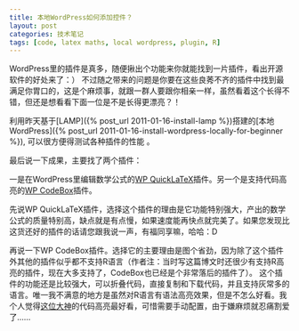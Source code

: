 ```yaml
---
title: 本地WordPress如何添加控件？
layout: post
categories: 技术笔记
tags: [code, latex maths, local wordpress, plugin, R]
---
```

WordPress里的插件是真多，随便揪出个功能来你就能找到一片插件，看出开源软件的好处来了：） 不过随之带来的问题是你要在这些良莠不齐的插件中找到最满足你胃口的，这是个麻烦事，就跟一群人要跟你相亲一样，虽然看着这个长得不错，但还是想看看下面一位是不是长得更漂亮？！

利用昨天基于[LAMP]({% post_url 2011-01-16-install-lamp %})搭建的[本地WordPress]({% post_url 2011-01-16-install-wordpress-locally-for-beginner %}), 可以很方便得测试各种插件的性能 。

最后说一下成果，主要找了两个插件：

一是在WordPress里编辑数学公式的[WP QuickLaTeX](http://wordpress.org/plugins/wp-quicklatex/)插件。另一个是支持代码高亮的[WP CodeBox](http://wordpress.org/plugins/wp-codebox/)插件。

先说WP QuickLaTeX插件，选择这个插件的理由是它功能特别强大，产出的数学公式的质量特别高，缺点就是有点慢，如果速度能再快点就完美了。如果您发现比这货还好的插件的话请您跟我说一声，有福同享嘛，哈哈：D

再说一下WP CodeBox插件。选择它的主要理由是图个省劲，因为除了这个插件外其他的插件似乎都不支持R语言（作者注：当时写这篇博文时还很少有支持R高亮的插件，现在大多支持了，CodeBox也已经是个非常落后的插件了）。 这个插件的功能还是比较强大，可以折叠代码，直接复制和下载代码，并且支持灰常多的语言。唯一我不满意的地方是虽然对R语言有语法高亮效果，但是不怎么好看。我个人觉得[这位大神](http://yihui.name/en/2010/09/syntaxhighlighter-brush-for-the-r-language/)的代码高亮最好看，可惜需要手动配置，由于嫌麻烦就忍痛割爱了……
